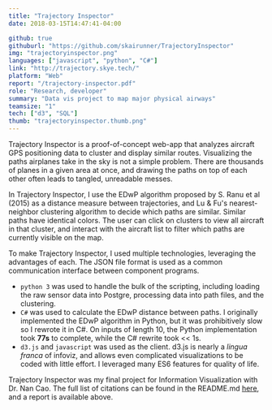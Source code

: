 ```yaml
---
title: "Trajectory Inspector"
date: 2018-03-15T14:47:41-04:00

github: true
githuburl: "https://github.com/skairunner/TrajectoryInspector"
img: "trajectoryinspector.png"
languages: ["javascript", "python", "C#"]
link: "http://trajectory.skye.tech/"
platform: "Web"
report: "/trajectory-inspector.pdf"
role: "Research, developer"
summary: "Data vis project to map major physical airways"
teamsize: "1"
tech: ["d3", "SQL"]
thumb: "trajectoryinspector.thumb.png"
---
```


Trajectory Inspector is a proof-of-concept web-app that analyzes aircraft GPS positioning data to cluster and display similar routes. Visualizing the paths airplanes take in the sky is not a simple problem. There are thousands of planes in a given area at once, and drawing the paths on top of each other often leads to tangled, unreadable messes. 

In Trajectory Inspector, I use the EDwP algorithm proposed by S. Ranu et al (2015) as a distance measure between trajectories, and Lu & Fu's nearest-neighbor clustering algorithm to decide which paths are similar. Similar paths have identical colors. The user can click on clusters to view all aircraft in that cluster, and interact with the aircraft list to filter which paths are currently visible on the map. 

To make Trajectory Inspector, I used multiple technologies, leveraging the advantages of each. The JSON file format is used as a common communication interface between component programs.

* `python 3` was used to handle the bulk of the scripting, including loading the raw sensor data into Postgre, processing data into path files, and the clustering.
* `C#` was used to calculate the EDwP distance between paths. I originally implemented the EDwP algorithm in Python, but it was prohibitively slow so I rewrote it in C#. On inputs of length 10, the Python implementation took **77s** to complete, while the C# rewrite took << 1s.
* `d3.js` and `javascript` was used as the client. d3.js is nearly a *lingua franca* of infoviz, and allows even complicated visualizations to be coded with little effort. I leveraged many ES6 features for quality of life.


Trajectory Inspector was my final project for Information Visualization with Dr. Nan Cao. The full list of citations can be found in the README.md [here](https://github.com/skairunner/TrajectoryInspector), and a report is available above.







